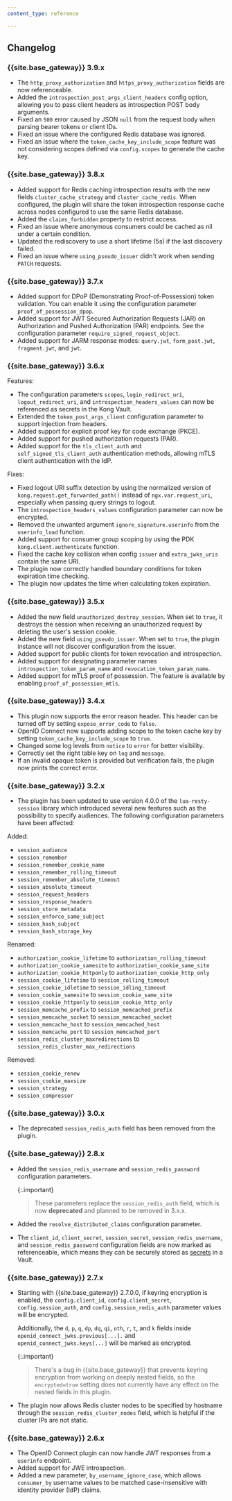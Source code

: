```yaml
---
content_type: reference

---
```


## Changelog

### {{site.base_gateway}} 3.9.x
* The `http_proxy_authorization` and `https_proxy_authorization` fields are now referenceable.
* Added the `introspection_post_args_client_headers` config option, 
allowing you to pass client headers as introspection POST body arguments.
* Fixed an `500` error caused by JSON `null` from the request body when parsing bearer tokens or client IDs.
* Fixed an issue where the configured Redis database was ignored.
* Fixed an issue where the `token_cache_key_include_scope` feature was not considering scopes defined via `config.scopes` to generate the cache key.

### {{site.base_gateway}} 3.8.x
* Added support for Redis caching introspection results with the new fields `cluster_cache_strategy` and `cluster_cache_redis`. 
  When configured, the plugin will share the token introspection response cache across nodes configured to use the same Redis database.
* Added the `claims_forbidden` property to restrict access.
* Fixed an issue where anonymous consumers could be cached as nil under a certain condition.
* Updated the rediscovery to use a short lifetime (5s) if the last discovery failed.
* Fixed an issue where `using_pseudo_issuer` didn't work when sending `PATCH` requests.

### {{site.base_gateway}} 3.7.x

* Added support for DPoP (Demonstrating Proof-of-Possession) token validation. 
You can enable it using the configuration parameter `proof_of_possession_dpop`.
* Added support for JWT Secured Authorization Requests (JAR) on Authorization and Pushed Authorization (PAR) endpoints. 
See the configuration parameter `require_signed_request_object`.
* Added support for JARM response modes: `query.jwt`, `form_post.jwt`, `fragment.jwt`, and `jwt`.

### {{site.base_gateway}} 3.6.x

Features:
* The configuration parameters `scopes`, `login_redirect_uri`, `logout_redirect_uri`, and `introspection_headers_values` 
can now be referenced as secrets in the Kong Vault.
* Extended the `token_post_args_client` configuration parameter to support injection from headers.
* Added support for explicit proof key for code exchange (PKCE).
* Added support for pushed authorization requests (PAR).
* Added support for the `tls_client_auth` and `self_signed_tls_client_auth` authentication methods, allowing 
mTLS client authentication with the IdP.

Fixes:
* Fixed logout URI suffix detection by using the normalized version of `kong.request.get_forwarded_path()` instead of 
`ngx.var.request_uri`, especially when passing query strings to logout.
* The `introspection_headers_values` configuration parameter can now be encrypted.
* Removed the unwanted argument `ignore_signature.userinfo` from the `userinfo_load` function.
* Added support for consumer group scoping by using the PDK `kong.client.authenticate` function.
* Fixed the cache key collision when config `issuer` and `extra_jwks_uris` contain the same URI.
* The plugin now correctly handled boundary conditions for token expiration time checking.
* The plugin now updates the time when calculating token expiration.

### {{site.base_gateway}} 3.5.x
* Added the new field `unauthorized_destroy_session`. 
When set to `true`, it destroys the session when receiving an unauthorized request by deleting the user's session cookie.
* Added the new field `using_pseudo_issuer`. 
When set to `true`, the plugin instance will not discover configuration from the issuer.
* Added support for public clients for token revocation and introspection.
* Added support for designating parameter names `introspection_token_param_name` and `revocation_token_param_name`.
* Added support for mTLS proof of possession. The feature is available by enabling `proof_of_possession_mtls`.

### {{site.base_gateway}} 3.4.x
* This plugin now supports the error reason header. 
This header can be turned off by setting `expose_error_code` to `false`.
* OpenID Connect now supports adding scope to the token cache key by 
setting `token_cache_key_include_scope` to `true`.
* Changed some log levels from `notice` to `error` for better visibility.
* Correctly set the right table key on `log` and `message`.
* If an invalid opaque token is provided but verification fails, the plugin now prints the correct error.

### {{site.base_gateway}} 3.2.x
* The plugin has been updated to use version 4.0.0 of the `lua-resty-session` library which introduced several new features such as the possibility to specify audiences.
The following configuration parameters have been affected:

Added:
  * `session_audience`
  * `session_remember`
  * `session_remember_cookie_name`
  * `session_remember_rolling_timeout`
  * `session_remember_absolute_timeout`
  * `session_absolute_timeout`
  * `session_request_headers`
  * `session_response_headers`
  * `session_store_metadata`
  * `session_enforce_same_subject`
  * `session_hash_subject`
  * `session_hash_storage_key`

Renamed:
  * `authorization_cookie_lifetime` to `authorization_rolling_timeout`
  * `authorization_cookie_samesite` to `authorization_cookie_same_site`
  * `authorization_cookie_httponly` to `authorization_cookie_http_only`
  * `session_cookie_lifetime` to `session_rolling_timeout`
  * `session_cookie_idletime` to `session_idling_timeout`
  * `session_cookie_samesite` to `session_cookie_same_site`
  * `session_cookie_httponly` to `session_cookie_http_only`
  * `session_memcache_prefix` to `session_memcached_prefix`
  * `session_memcache_socket` to `session_memcached_socket`
  * `session_memcache_host` to `session_memcached_host`
  * `session_memcache_port` to `session_memcached_port`
  * `session_redis_cluster_maxredirections` to `session_redis_cluster_max_redirections`

Removed:
  * `session_cookie_renew`
  * `session_cookie_maxsize`
  * `session_strategy`
  * `session_compressor`

### {{site.base_gateway}} 3.0.x
* The deprecated `session_redis_auth` field has been removed from the plugin.

### {{site.base_gateway}} 2.8.x

* Added the `session_redis_username` and `session_redis_password` configuration
parameters.

    {:.important}
    > These parameters replace the `session_redis_auth` field, which is
    now **deprecated** and planned to be removed in 3.x.x.

* Added the `resolve_distributed_claims` configuration parameter.

* The `client_id`, `client_secret`, `session_secret`, `session_redis_username`,
and `session_redis_password` configuration fields are now marked as
referenceable, which means they can be securely stored as
[secrets](/gateway/entities/vault/) in a Vault.

### {{site.base_gateway}} 2.7.x

* Starting with {{site.base_gateway}} 2.7.0.0, if keyring encryption is enabled,
 the `config.client_id`, `config.client_secret`, `config.session_auth`, and
 `config.session_redis_auth` parameter values will be encrypted.

  Additionally, the `d`, `p`, `q`, `dp`, `dq`, `qi`, `oth`, `r`, `t`, and `k`
  fields inside `openid_connect_jwks.previous[...].` and `openid_connect_jwks.keys[...]`
  will be marked as encrypted.

  {:.important}
  > There's a bug in {{site.base_gateway}} that prevents keyring encryption
  from working on deeply nested fields, so the `encrypted=true` setting does not
  currently have any effect on the nested fields in this plugin.

* The plugin now allows Redis cluster nodes to be specified by hostname through
the `session_redis_cluster_nodes` field, which is helpful if the cluster IPs are
not static.

### {{site.base_gateway}} 2.6.x

* The OpenID Connect plugin can now handle JWT responses from a `userinfo` endpoint.
* Added support for JWE introspection.
* Added a new parameter, `by_username_ignore_case`, which allows `consumer_by` username
values to be matched case-insensitive with identity provider (IdP) claims.
